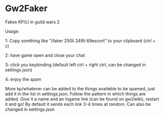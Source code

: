 # Gw2Faker
Fakes KP/LI in guild wars 2

Usage:

1: Copy somthing like "/faker 250li 249li 69escort" to your clipboard (ctrl + c)

2: have game open and close your chat

3: click you keybinding (default left ctrl + right ctrl, can be changed in settings.json)

4: enjoy the spam

More kp/whatever can be added to the things availeble to be spamed, just add it in the list in settings.json. Follow the pattern in which things are added. Give it a name and an ingame link (can be found on gw2wiki), restart it and go!
By default it sends each link 3-4 times at random. Can also be changed in settings.json
